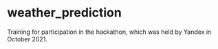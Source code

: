 # weather_prediction
Training for participation in the hackathon, which was held by Yandex in October 2021.
